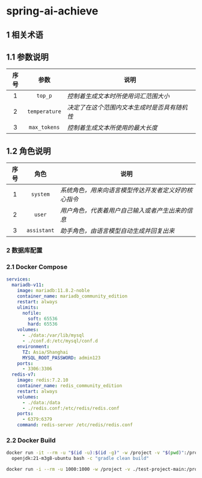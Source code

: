# spring-ai-achieve

## 1 相关术语

## 1.1 参数说明

| 序号 |      参数       | 说明                      |
|:--:|:-------------:|-------------------------|
| 1  |    `top_p`    | *控制着生成文本时所使用词汇范围大小*     |
| 2  | `temperature` | *决定了在这个范围内文本生成时是否具有随机性* |
| 3  | `max_tokens`  | *控制着生成文本所使用的最大长度*       |

## 1.2 角色说明

| 序号 |     角色      | 说明                          |
|:--:|:-----------:|-----------------------------|
| 1  |  `system`   | *系统角色，用来向语言模型传达开发者定义好的核心指令* |
| 2  |   `user`    | *用户角色，代表着用户自己输入或者产生出来的信息*   |
| 3  | `assistant` | *助手角色，由语言模型自动生成并回复出来*       |

### 2 数据库配置

### 2.1 Docker Compose

```yaml
services:
  mariadb-v11:
    image: mariadb:11.8.2-noble
    container_name: mariadb_community_edition
    restart: always
    ulimits:
      nofile:
        soft: 65536
        hard: 65536
    volumes:
      - ./data:/var/lib/mysql
      - ./conf.d:/etc/mysql/conf.d
    environment:
      TZ: Asia/Shanghai
      MYSQL_ROOT_PASSWORD: admin123
    ports:
      - 3306:3306
  redis-v7:
    image: redis:7.2.10
    container_name: redis_community_edition
    restart: always
    volumes:
      - ./data:/data
      - ./redis.conf:/etc/redis/redis.conf
    ports:
      - 6379:6379
    command: redis-server /etc/redis/redis.conf
```
### 2.2 Docker Build

```bash
docker run -it --rm -u "$(id -u):$(id -g)" -w /project -v "$(pwd)":/project \
  openjdk:21-m3g8-ubuntu bash -c "gradle clean build"

docker run -i --rm -u 1000:1000 -w /project -v ./test-project-main:/project openjdk:21-m3g8-ubuntu gradle clean build
```
